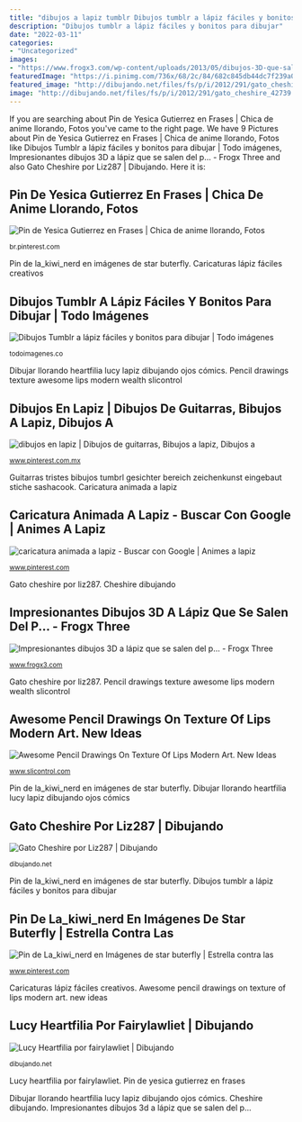 ```yaml
---
title: "dibujos a lapiz tumblr Dibujos tumblr a lápiz fáciles y bonitos para dibujar"
description: "Dibujos tumblr a lápiz fáciles y bonitos para dibujar"
date: "2022-03-11"
categories:
- "Uncategorized"
images:
- "https://www.frogx3.com/wp-content/uploads/2013/05/dibujos-3D-que-salen-de-las-hojas-5.jpg"
featuredImage: "https://i.pinimg.com/736x/68/2c/84/682c845db44dc7f239a0239a17c54443.jpg"
featured_image: "http://dibujando.net/files/fs/p/i/2012/291/gato_cheshire_42739.jpg"
image: "http://dibujando.net/files/fs/p/i/2012/291/gato_cheshire_42739.jpg"
---
```


If you are searching about Pin de Yesica Gutierrez en Frases | Chica de anime llorando, Fotos you've came to the right page. We have 9 Pictures about Pin de Yesica Gutierrez en Frases | Chica de anime llorando, Fotos like Dibujos Tumblr a lápiz fáciles y bonitos para dibujar | Todo imágenes, Impresionantes dibujos 3D a lápiz que se salen del p... - Frogx Three and also Gato Cheshire por Liz287 | Dibujando. Here it is:

## Pin De Yesica Gutierrez En Frases | Chica De Anime Llorando, Fotos

![Pin de Yesica Gutierrez en Frases | Chica de anime llorando, Fotos](https://i.pinimg.com/736x/1c/f6/90/1cf690f8badd61230c6e81d02fe71445.jpg "Dibujos tumblr a lápiz fáciles y bonitos para dibujar")

<small>br.pinterest.com</small>

Pin de la_kiwi_nerd en imágenes de star buterfly. Caricaturas lápiz fáciles creativos

## Dibujos Tumblr A Lápiz Fáciles Y Bonitos Para Dibujar | Todo Imágenes

![Dibujos Tumblr a lápiz fáciles y bonitos para dibujar | Todo imágenes](https://todoimagenes.co/wp-content/uploads/2021/08/91b5bd1598a48b3492291105de5f59ae.jpg "Pin de la_kiwi_nerd en imágenes de star buterfly")

<small>todoimagenes.co</small>

Dibujar llorando heartfilia lucy lapiz dibujando ojos cómics. Pencil drawings texture awesome lips modern wealth slicontrol

## Dibujos En Lapiz | Dibujos De Guitarras, Bibujos A Lapiz, Dibujos A

![dibujos en lapiz | Dibujos de guitarras, Bibujos a lapiz, Dibujos a](https://i.pinimg.com/736x/ee/42/5f/ee425f70d08ce242522198c85aecd329.jpg "Pin de yesica gutierrez en frases")

<small>www.pinterest.com.mx</small>

Guitarras tristes bibujos tumbrl gesichter bereich zeichenkunst eingebaut stiche sashacook. Caricatura animada a lapiz

## Caricatura Animada A Lapiz - Buscar Con Google | Animes A Lapiz

![caricatura animada a lapiz - Buscar con Google | Animes a lapiz](https://i.pinimg.com/736x/7c/23/bd/7c23bd8a0067b24c39647d2aaa810bba--pencil-sketches.jpg "Cheshire dibujando")

<small>www.pinterest.com</small>

Gato cheshire por liz287. Cheshire dibujando

## Impresionantes Dibujos 3D A Lápiz Que Se Salen Del P... - Frogx Three

![Impresionantes dibujos 3D a lápiz que se salen del p... - Frogx Three](https://www.frogx3.com/wp-content/uploads/2013/05/dibujos-3D-que-salen-de-las-hojas-5.jpg "Pin de yesica gutierrez en frases")

<small>www.frogx3.com</small>

Gato cheshire por liz287. Pencil drawings texture awesome lips modern wealth slicontrol

## Awesome Pencil Drawings On Texture Of Lips Modern Art. New Ideas

![Awesome Pencil Drawings On Texture Of Lips Modern Art. New Ideas](http://www.slicontrol.com/wp-content/uploads/2014/12/Wealth.jpg "Caricaturas lápiz fáciles creativos")

<small>www.slicontrol.com</small>

Pin de la_kiwi_nerd en imágenes de star buterfly. Dibujar llorando heartfilia lucy lapiz dibujando ojos cómics

## Gato Cheshire Por Liz287 | Dibujando

![Gato Cheshire por Liz287 | Dibujando](http://dibujando.net/files/fs/p/i/2012/291/gato_cheshire_42739.jpg "Llorando soledad tristeza libros")

<small>dibujando.net</small>

Pin de la_kiwi_nerd en imágenes de star buterfly. Dibujos tumblr a lápiz fáciles y bonitos para dibujar

## Pin De La_kiwi_nerd En Imágenes De Star Buterfly | Estrella Contra Las

![Pin de La_kiwi_nerd en Imágenes de star buterfly | Estrella contra las](https://i.pinimg.com/736x/68/2c/84/682c845db44dc7f239a0239a17c54443.jpg "Pin de yesica gutierrez en frases")

<small>www.pinterest.com</small>

Caricaturas lápiz fáciles creativos. Awesome pencil drawings on texture of lips modern art. new ideas

## Lucy Heartfilia Por Fairylawliet | Dibujando

![Lucy Heartfilia por fairylawliet | Dibujando](http://dibujando.net/files/fs/p/c/900x1000/2011/289/lucy_heartfilia_24172.jpg "Dibujos en lapiz")

<small>dibujando.net</small>

Lucy heartfilia por fairylawliet. Pin de yesica gutierrez en frases

Dibujar llorando heartfilia lucy lapiz dibujando ojos cómics. Cheshire dibujando. Impresionantes dibujos 3d a lápiz que se salen del p...
